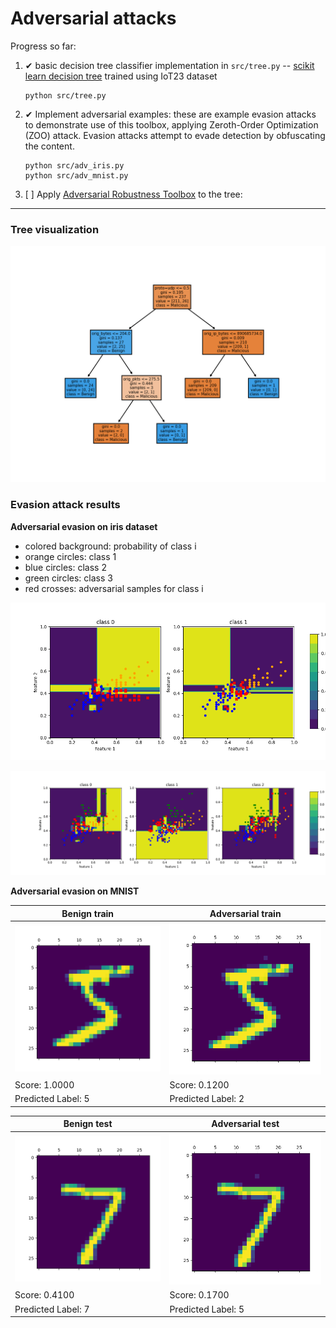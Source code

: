 # Adversarial attacks

Progress so far:

1. ✔ basic decision tree classifier implementation in `src/tree.py` -- [scikit learn decision tree][1] trained using IoT23 dataset

    ```text
    python src/tree.py 
    ```

2. ✔ Implement adversarial examples: these are example evasion attacks to demonstrate use of this toolbox,
   applying Zeroth-Order Optimization (ZOO) attack. Evasion attacks attempt to evade detection by obfuscating the content.

    ```text
    python src/adv_iris.py
    python src/adv_mnist.py
    ```
    
3. [ ] Apply [Adversarial Robustness Toolbox][2] to the tree:


* * *   
  
### Tree visualization
  
![image](CTU-44-1.png)   

### Evasion attack results

**Adversarial evasion on iris dataset**

- colored background: probability of class i
- orange circles: class 1
- blue circles: class 2
- green circles: class 3
- red crosses: adversarial samples for class i

![image](iris_2.png)

![image](iris_3.png)

**Adversarial evasion on MNIST**

| Benign train               | Adversarial train       |
|----------------------------|-------------------------|
| ![image](benign_train.png) | ![image](adv_train.png) | 
| Score: 1.0000              | Score: 0.1200           |
| Predicted Label: 5         | Predicted Label: 2      |


| Benign test               | Adversarial test       |
|---------------------------|------------------------|
| ![image](benign_test.png) | ![image](adv_test.png) |
| Score: 0.4100             | Score: 0.1700          | 
| Predicted Label: 7        | Predicted Label: 5     | 

  
<!-- references -->
  
[1]: https://scikit-learn.org/stable/modules/tree.html  
[2]: https://adversarial-robustness-toolbox.readthedocs.io/en/latest/
